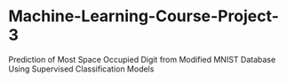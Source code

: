 # Machine-Learning-Course-Project-3
Prediction of Most Space Occupied Digit from Modified MNIST Database Using Supervised Classification Models
